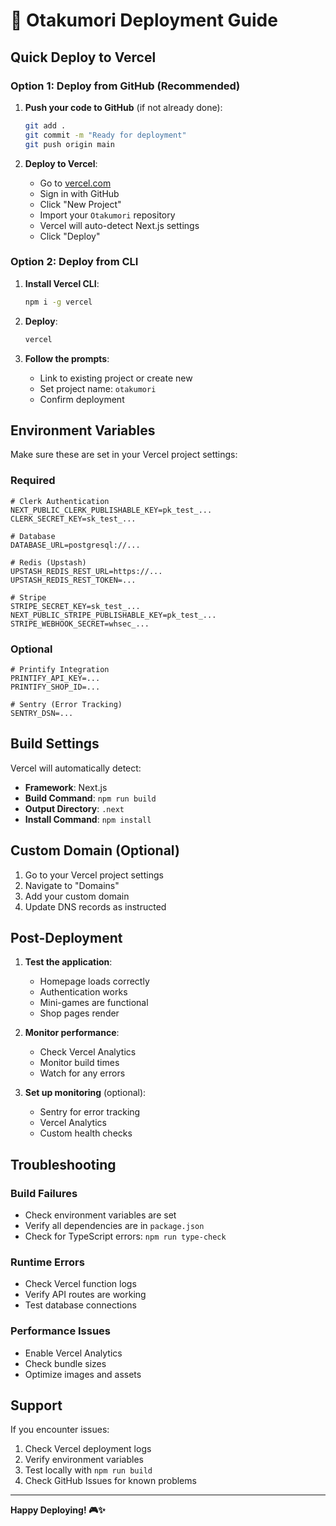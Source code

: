 # 🚀 Otakumori Deployment Guide

## Quick Deploy to Vercel

### Option 1: Deploy from GitHub (Recommended)

1. **Push your code to GitHub** (if not already done):
   ```bash
   git add .
   git commit -m "Ready for deployment"
   git push origin main
   ```

2. **Deploy to Vercel**:
   - Go to [vercel.com](https://vercel.com)
   - Sign in with GitHub
   - Click "New Project"
   - Import your `Otakumori` repository
   - Vercel will auto-detect Next.js settings
   - Click "Deploy"

### Option 2: Deploy from CLI

1. **Install Vercel CLI**:
   ```bash
   npm i -g vercel
   ```

2. **Deploy**:
   ```bash
   vercel
   ```

3. **Follow the prompts**:
   - Link to existing project or create new
   - Set project name: `otakumori`
   - Confirm deployment

## Environment Variables

Make sure these are set in your Vercel project settings:

### Required
```env
# Clerk Authentication
NEXT_PUBLIC_CLERK_PUBLISHABLE_KEY=pk_test_...
CLERK_SECRET_KEY=sk_test_...

# Database
DATABASE_URL=postgresql://...

# Redis (Upstash)
UPSTASH_REDIS_REST_URL=https://...
UPSTASH_REDIS_REST_TOKEN=...

# Stripe
STRIPE_SECRET_KEY=sk_test_...
NEXT_PUBLIC_STRIPE_PUBLISHABLE_KEY=pk_test_...
STRIPE_WEBHOOK_SECRET=whsec_...
```

### Optional
```env
# Printify Integration
PRINTIFY_API_KEY=...
PRINTIFY_SHOP_ID=...

# Sentry (Error Tracking)
SENTRY_DSN=...
```

## Build Settings

Vercel will automatically detect:
- **Framework**: Next.js
- **Build Command**: `npm run build`
- **Output Directory**: `.next`
- **Install Command**: `npm install`

## Custom Domain (Optional)

1. Go to your Vercel project settings
2. Navigate to "Domains"
3. Add your custom domain
4. Update DNS records as instructed

## Post-Deployment

1. **Test the application**:
   - Homepage loads correctly
   - Authentication works
   - Mini-games are functional
   - Shop pages render

2. **Monitor performance**:
   - Check Vercel Analytics
   - Monitor build times
   - Watch for any errors

3. **Set up monitoring** (optional):
   - Sentry for error tracking
   - Vercel Analytics
   - Custom health checks

## Troubleshooting

### Build Failures
- Check environment variables are set
- Verify all dependencies are in `package.json`
- Check for TypeScript errors: `npm run type-check`

### Runtime Errors
- Check Vercel function logs
- Verify API routes are working
- Test database connections

### Performance Issues
- Enable Vercel Analytics
- Check bundle sizes
- Optimize images and assets

## Support

If you encounter issues:
1. Check Vercel deployment logs
2. Verify environment variables
3. Test locally with `npm run build`
4. Check GitHub Issues for known problems

---

**Happy Deploying! 🎮✨**
